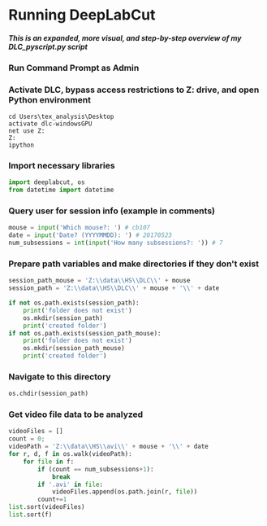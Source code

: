 # Running DeepLabCut
#### *This is an expanded, more visual, and step-by-step overview of my DLC_pyscript.py script*

### Run Command Prompt as Admin

### Activate DLC, bypass access restrictions to Z: drive, and open Python environment
```
cd Users\tex_analysis\Desktop
activate dlc-windowsGPU
net use Z:
Z:
ipython
```

### Import necessary libraries
```python
import deeplabcut, os
from datetime import datetime
```

### Query user for session info (example in comments)
```python
mouse = input('Which mouse?: ') # cb107
date = input('Date? (YYYYMMDD): ') # 20170523
num_subsessions = int(input('How many subsessions?: ')) # 7
```

### Prepare path variables and make directories if they don't exist
```python
session_path_mouse = 'Z:\\data\\HS\\DLC\\' + mouse
session_path = 'Z:\\data\\HS\\DLC\\' + mouse + '\\' + date

if not os.path.exists(session_path):
    print('folder does not exist')
    os.mkdir(session_path)
    print('created folder')
if not os.path.exists(session_path_mouse):
    print('folder does not exist')
    os.mkdir(session_path_mouse)
    print('created folder')
```

### Navigate to this directory
```python
os.chdir(session_path)
```

### Get video file data to be analyzed
```python
videoFiles = []
count = 0;
videoPath = 'Z:\\data\\HS\\avi\\' + mouse + '\\' + date
for r, d, f in os.walk(videoPath):
    for file in f:
	    if (count == num_subsessions+1):
	        break
        if '.avi' in file:
		    videoFiles.append(os.path.join(r, file))
		count+=1
list.sort(videoFiles)
list.sort(f)
```

###  

